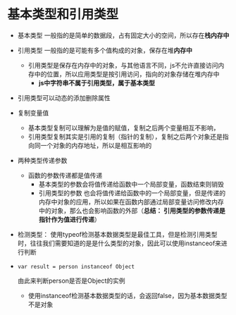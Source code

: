 # 基本类型和引用类型

* 基本类型 一般指的是简单的数据段，占有固定大小的空间，所以存在**栈内存中**
* 引用类型 一般指的是可能有多个值构成的对象，保存在堆**内存中**
  * 引用类型是保存在内存中的对象，与其他语言不同，js不允许直接访问内存中的位置，所以应用类型是按引用访问，指向的对象存储在堆内存中
    * **js中字符串不属于引用类型，属于基本类型**
* 引用类型可以动态的添加删除属性
* 复制变量值
  * 基本类型复制可以理解为是值的赋值，复制之后两个变量相互不影响，
  * 引用类型复制其实是引用的复制（指针的复制），复制之后两个对象还是指向同一个对象的内存地址，所以是相互影响的
* 两种类型传递参数
  * 函数的参数传递都是值传递
    * 基本类型的参数会将值传递给函数中一个局部变量，函数结束则销毁
    * 引用类型的参数 也会将值传递给函数中的一个局部变量，但是传递的内存中对象的应用，所以如果在函数内部通过局部变量访问修改内存中的对象，那么也会影响函数的外部（**总结： 引用类型的参数传递是指针作为值进行传递**）
* 检测类型： 使用typeof检测基本数据类型是最佳工具，但是检测引用类型时，往往我们需要知道的是是什么类型的对象，因此可以使用instanceof来进行判断
* ```
  var result = person instanceof Object
  ```

  由此来判断person是否是Object的实例

  * 使用instanceof检测基本数据类型的话，会返回false，因为基本数据类型不是对象



